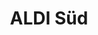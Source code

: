 ---
title: "ALDI Süd"
url: /frankfurt-am-main/aldi-sued-west-hoechster-strasse/
shop: Supermarkt
---